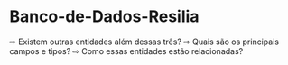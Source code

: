 # Banco-de-Dados-Resilia

⇨ Existem outras entidades além dessas três?
⇨ Quais são os principais campos e tipos?
⇨ Como essas entidades estão relacionadas?
